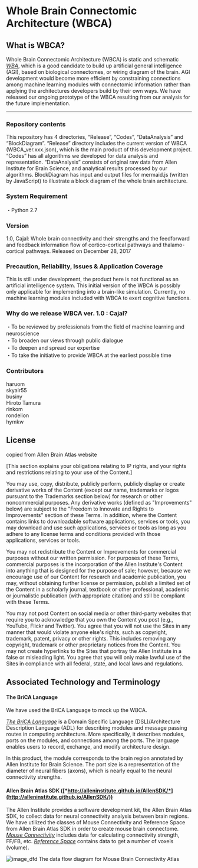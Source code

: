 # Whole Brain Connectomic Architecture (WBCA)

## What is WBCA?

Whole Brain Connectomic Architecture (WBCA) is static and schematic [*WBA*](http://wba-initiative.org/en/wba/), which is a good candidate to build up artificial general intelligence (AGI), based on biological connectomes, or wiring diagram of the brain. AGI development would become more efficient by constraining connections among machine learning modules with connectomic information rather than applying the architectures developers build by their own ways. We have released our ongoing prototype of the WBCA resulting from our analysis for the future implementation.

*****
### Repository contents

This repository has 4 directories, “Release”, “Codes”, “DataAnalysis” and “BlockDiagram”. “Release” directory includes the current version of WBCA (WBCA_ver.xxx.json), which is the main product of this development project. “Codes” has all algorithms we developed for data analysis and representation. “DataAnalysis” consists of original raw data from Allen Institute for Brain Science, and analytical results processed by our algorithms. BlockDiagram has input and output files for mermaid.js (written by JavaScript) to illustrate a block diagram of the whole brain architecture.

### System Requirement

・Python 2.7

### Version

1.0, Cajal: Whole brain connectivity and their strengths and the feedforward and feedback information flow of cortico-cortical pathways and thalamo-cortical pathways. Released on December 28, 2017

### Precaution, Reliability, Issues & Application Coverage

This is still under development, the product here is not functional as an artificial intelligence system. This initial version of the WBCA is possibly only applicable for implementing into a brain-like simulation. Currently, no machine learning modules included with WBCA to exert cognitive functions. 

### Why do we release WBCA ver. 1.0 : Cajal?

・To be reviewed by professionals from the field of machine learning and neuroscience  
・To broaden our views through public dialogue  
・To deepen and spread our expertise   
・To take the initiative to provide WBCA at the earliest possible time  

### Contributors

haruom  
skyair55  
businy  
Hiroto Tamura  
rinkom  
rondelion  
hymkw  

## License
copied from Allen Brain Atlas website

[This section explains your obligations relating to IP rights, and your rights and restrictions relating to your use of the Content.]

You may use, copy, distribute, publicly perform, publicly display or create derivative works of the Content (except our name, trademarks or logos pursuant to the Trademarks section below) for research or other noncommercial purposes. Any derivative works (defined as "Improvements" below) are subject to the "Freedom to Innovate and Rights to Improvements" section of these Terms. In addition, where the Content contains links to downloadable software applications, services or tools, you may download and use such applications, services or tools as long as you adhere to any license terms and conditions provided with those applications, services or tools.

You may not redistribute the Content or Improvements for commercial purposes without our written permission. For purposes of these Terms, commercial purposes is the incorporation of the Allen Institute's Content into anything that is designed for the purpose of sale; however, because we encourage use of our Content for research and academic publication, you may, without obtaining further license or permission, publish a limited set of the Content in a scholarly journal, textbook or other professional, academic or journalistic publication (with appropriate citation) and still be compliant with these Terms.

You may not post Content on social media or other third-party websites that require you to acknowledge that you own the Content you post (e.g., YouTube, Flickr and Twitter). You agree that you will not use the Sites in any manner that would violate anyone else's rights, such as copyright, trademark, patent, privacy or other rights. This includes removing any copyright, trademark or other proprietary notices from the Content. You may not create hyperlinks to the Sites that portray the Allen Institute in a false or misleading light. You agree that you will only make lawful use of the Sites in compliance with all federal, state, and local laws and regulations.


## Associated Technology and Terminology

#### The BriCA Language

We have used the BriCA Language to mock up the WBCA.

[*The BriCA Language*](https://wba-initiative.org/wiki/en/brica_language) is a Domain Specific Language (DSL)/Architecture Description Language (ADL) for describing modules and message passing routes in computing architecture. More specifically, it describes modules, ports on the modules, and connections among the ports. The language enables users to record, exchange, and modify architecture design. 

In this product, the module corresponds to the brain region annotated by Allen Institute for Brain Science. The port size is a representation of the diameter of neural fibers (axons), which is nearly equal to the neural connectivity strengths. 

#### Allen Brain Atlas SDK ([*http://alleninstitute.github.io/AllenSDK/*](http://alleninstitute.github.io/AllenSDK/))
The Allen Institute provides a software development kit, the Allen Brain Atlas SDK, to collect data for neural connectivity analysis between brain regions. We have utilized the classes of Mouse Connectivity and Reference Space from Allen Brain Atlas SDK in order to create mouse brain connectome. [*Mouse Connectivity*](http://alleninstitute.github.io/AllenSDK/connectivity.html) includes data for calculating connectivity strength, FF/FB, etc. [*Reference Space*](http://alleninstitute.github.io/AllenSDK/reference_space.html) contains data to get a number of voxels (volume).

![image_dfd](https://user-images.githubusercontent.com/32238693/34351451-1d16a16a-ea60-11e7-95c5-e41e2f128c24.png)
The data flow diagram for Mouse Brain Connectivity Atlas

